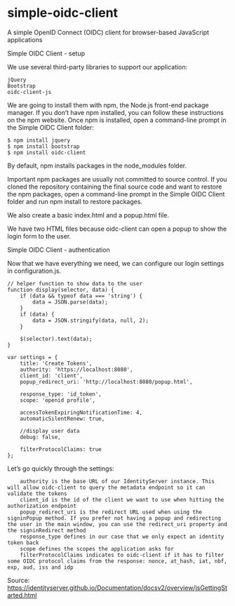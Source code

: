 # simple-oidc-client
A simple OpenID Connect (OIDC) client for browser-based JavaScript applications

Simple OIDC Client - setup

We use several third-party libraries to support our application:

    jQuery
    Bootstrap
    oidc-client-js

We are going to install them with npm, the Node.js front-end package manager. If you don’t have npm installed, you can follow these instructions on the npm website. Once npm is installed, open a command-line prompt in the Simple OIDC Client folder:

	$ npm install jquery
	$ npm install bootstrap
	$ npm install oidc-client

By default, npm installs packages in the node_modules folder.

Important npm packages are usually not committed to source control. If you cloned the repository containing the final source code and want to restore the npm packages, open a command-line prompt in the Simple OIDC Client folder and run npm install to restore packages.

We also create a basic index.html and a popup.html file.

We have two HTML files because oidc-client can open a popup to show the login form to the user.

Simple OIDC Client - authentication

Now that we have everything we need, we can configure our login settings in configuration.js.

```
// helper function to show data to the user
function display(selector, data) {
    if (data && typeof data === 'string') {
        data = JSON.parse(data);
    }
    if (data) {
        data = JSON.stringify(data, null, 2);
    }

    $(selector).text(data);
}
```

```
var settings = {
	title: 'Create Tokens',
	authority: 'https://localhost:8080',
	client_id: 'client',
	popup_redirect_uri: 'http://localhost:8080/popup.html',
	
	response_type: 'id_token',
	scope: 'openid profile',
	
	accessTokenExpiringNotificationTime: 4,
	automaticSilentRenew: true,
	
	//display user data
	debug: false,
	
	filterProtocolClaims: true
};
```

Let’s go quickly through the settings:

```
    authority is the base URL of our IdentityServer instance. This will allow oidc-client to query the metadata endpoint so it can validate the tokens
    client_id is the id of the client we want to use when hitting the authorization endpoint
    popup_redirect_uri is the redirect URL used when using the signinPopup method. If you prefer not having a popup and redirecting the user in the main window, you can use the redirect_uri property and the signinRedirect method
    response_type defines in our case that we only expect an identity token back
    scope defines the scopes the application asks for
    filterProtocolClaims indicates to oidc-client if it has to filter some OIDC protocol claims from the response: nonce, at_hash, iat, nbf, exp, aud, iss and idp
```
	
Source: https://identityserver.github.io/Documentation/docsv2/overview/jsGettingStarted.html
